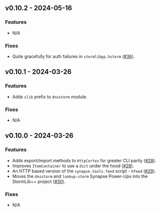 ## v0.10.2 - 2024-05-16
### Features
- N/A
### Fixes
- Quite gracefully for auth failures in `stormlibpp.hstorm` ([#36](https://github.com/gormaniac/stormlibpp/pull/36)).

## v0.10.1 - 2024-03-26
### Features
- Adds `slib` prefix to `dnsstorm` module.
### Fixes
- N/A

## v0.10.0 - 2024-03-26
### Features
- Adds export/import methods to `HttpCortex` for greater CLI parity ([#28](https://github.com/gormaniac/stormlibpp/pull/28)).
- Improves `ItemContainer` to use a `dict` under the hood ([#28](https://github.com/gormaniac/stormlibpp/pull/28)).
- An HTTP based version of the `synapse.tools.feed` script - `hfeed` ([#29](https://github.com/gormaniac/stormlibpp/pull/29)).
- Moves the `dnsstorm` and `lookup-storm` Synapse Power-Ups into the StormLib++ project ([#30](https://github.com/gormaniac/stormlibpp/pull/30)).
### Fixes
- N/A